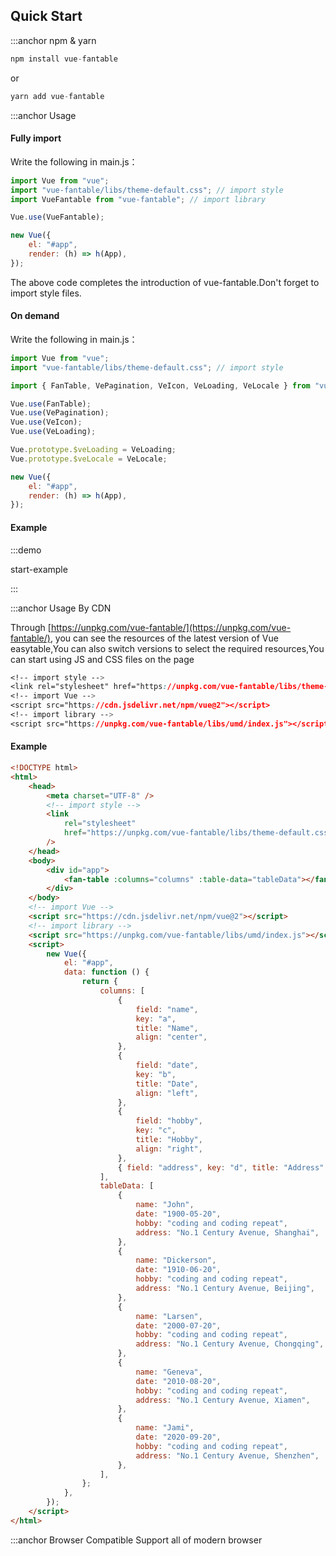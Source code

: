 ## Quick Start

:::anchor npm & yarn

```javascript
npm install vue-fantable
```

or

```javascript
yarn add vue-fantable
```

:::anchor Usage

#### Fully import

Write the following in main.js：

```javascript
import Vue from "vue";
import "vue-fantable/libs/theme-default.css"; // import style
import VueFantable from "vue-fantable"; // import library

Vue.use(VueFantable);

new Vue({
    el: "#app",
    render: (h) => h(App),
});
```

The above code completes the introduction of vue-fantable.Don't forget to import style files.

#### On demand

Write the following in main.js：

```javascript
import Vue from "vue";
import "vue-fantable/libs/theme-default.css"; // import style

import { FanTable, VePagination, VeIcon, VeLoading, VeLocale } from "vue-fantable"; // import library

Vue.use(FanTable);
Vue.use(VePagination);
Vue.use(VeIcon);
Vue.use(VeLoading);

Vue.prototype.$veLoading = VeLoading;
Vue.prototype.$veLocale = VeLocale;

new Vue({
    el: "#app",
    render: (h) => h(App),
});
```

#### Example

:::demo

start-example

:::

:::anchor Usage By CDN

Through [https://unpkg.com/vue-fantable/](https://unpkg.com/vue-fantable/), you can see the resources of the latest version of Vue easytable,You can also switch versions to select the required resources,You can start using JS and CSS files on the page

```css
<!-- import style -->
<link rel="stylesheet" href="https://unpkg.com/vue-fantable/libs/theme-default.css">
<!-- import Vue -->
<script src="https://cdn.jsdelivr.net/npm/vue@2"></script>
<!-- import library -->
<script src="https://unpkg.com/vue-fantable/libs/umd/index.js"></script>
```

#### Example

```html
<!DOCTYPE html>
<html>
    <head>
        <meta charset="UTF-8" />
        <!-- import style -->
        <link
            rel="stylesheet"
            href="https://unpkg.com/vue-fantable/libs/theme-default.css"
        />
    </head>
    <body>
        <div id="app">
            <fan-table :columns="columns" :table-data="tableData"></fan-table>
        </div>
    </body>
    <!-- import Vue -->
    <script src="https://cdn.jsdelivr.net/npm/vue@2"></script>
    <!-- import library -->
    <script src="https://unpkg.com/vue-fantable/libs/umd/index.js"></script>
    <script>
        new Vue({
            el: "#app",
            data: function () {
                return {
                    columns: [
                        {
                            field: "name",
                            key: "a",
                            title: "Name",
                            align: "center",
                        },
                        {
                            field: "date",
                            key: "b",
                            title: "Date",
                            align: "left",
                        },
                        {
                            field: "hobby",
                            key: "c",
                            title: "Hobby",
                            align: "right",
                        },
                        { field: "address", key: "d", title: "Address" },
                    ],
                    tableData: [
                        {
                            name: "John",
                            date: "1900-05-20",
                            hobby: "coding and coding repeat",
                            address: "No.1 Century Avenue, Shanghai",
                        },
                        {
                            name: "Dickerson",
                            date: "1910-06-20",
                            hobby: "coding and coding repeat",
                            address: "No.1 Century Avenue, Beijing",
                        },
                        {
                            name: "Larsen",
                            date: "2000-07-20",
                            hobby: "coding and coding repeat",
                            address: "No.1 Century Avenue, Chongqing",
                        },
                        {
                            name: "Geneva",
                            date: "2010-08-20",
                            hobby: "coding and coding repeat",
                            address: "No.1 Century Avenue, Xiamen",
                        },
                        {
                            name: "Jami",
                            date: "2020-09-20",
                            hobby: "coding and coding repeat",
                            address: "No.1 Century Avenue, Shenzhen",
                        },
                    ],
                };
            },
        });
    </script>
</html>
```

:::anchor Browser Compatible
Support all of modern browser
